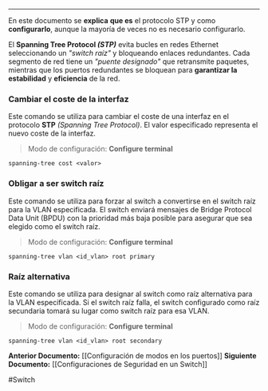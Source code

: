 ____
En este documento se **explica** **que es** el protocolo STP y como **configurarlo**, aunque la mayoría de veces no es necesario configurarlo.

El **Spanning Tree Protocol *(STP)*** evita bucles en redes Ethernet seleccionando un *"switch raíz"* y bloqueando enlaces redundantes. Cada segmento de red tiene un *"puente designado"* que retransmite paquetes, mientras que los puertos redundantes se bloquean para **garantizar la** **estabilidad** y **eficiencia** de la red.
### Cambiar el coste de la interfaz

Este comando se utiliza para cambiar el coste de una interfaz en el protocolo **STP** *(Spanning Tree Protocol)*. El valor especificado representa el nuevo coste de la interfaz.

> Modo de configuración: **Configure terminal**

```
spanning-tree cost <valor>
```

### Obligar a ser switch raíz

Este comando se utiliza para forzar al switch a convertirse en el switch raíz para la VLAN especificada. El switch enviará mensajes de Bridge Protocol Data Unit (BPDU) con la prioridad más baja posible para asegurar que sea elegido como el switch raíz.

> Modo de configuración: **Configure terminal**

```
spanning-tree vlan <id_vlan> root primary
```

### Raíz alternativa

Este comando se utiliza para designar al switch como raíz alternativa para la VLAN especificada. Si el switch raíz falla, el switch configurado como raíz secundaria tomará su lugar como switch raíz para esa VLAN.

> Modo de configuración: **Configure terminal**

```
spanning-tree vlan <id_vlan> root secondary
```

**Anterior Documento:** [[Configuración de modos en los puertos]]
**Siguiente Documento:** [[Configuraciones de Seguridad en un Switch]]

#Switch